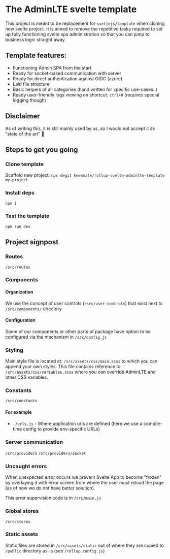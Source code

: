 # The AdminLTE svelte template
This project is meant to be replacement for `sveltejs/template` when cloning new svelte project.
It is aimed to remove the repetitive tasks required to set up fully functioning svelte spa administration
so that you can jump to business logic straight away.

## Template features:
- Functioning Admin SPA from the start
- Ready for socket-based communication with server
- Ready for direct authentication against OIDC (azure)
- Laid file structure
- Basic helpers of all categories (hand written for specific use-cases..)
- Ready user-friendly logs viewing on shortcut: `ctrl+0` (requires special logging though)

## Disclaimer
As of writing this, it is still mainly used by us, so I would not accept it as "state of the art" 🙂

## Steps to get you going

### Clone template
Scaffold new project: `npx degit keenmate/rollup-svelte-adminlte-template my-project`

### Install deps
`npm i`

### Test the template
`npm run dev`

## Project signpost

### Routes
`/src/routes`

### Components 

#### Organization
We use the concept of user controls (`/src/user-controls`) that exist next to `/src/components/` directory

#### Configuration
Some of our components or other parts of package have option to be configured via the mechanism in `/src/config.js`

### Styling
Main style file is located at: `/src/assets/css/main.scss` to which you can append your own styles.
This file contains reference to `/src/assets/css/variables.scss` where you can override AdminLTE and other CSS variables.


### Constants
`/src/constants`

#### For example
- `./urls.js` - Where application urls are defined (here we use a compile-time config to provide env-specific URLs)

### Server communication
`/src/providers`
`/src/providers/socket`

### Uncaught errors
When unexpected error occurs we prevent Svelte App to become "frozen" by overlaying it with error screen from where the user must reload the page (as of now we do not have better solution).

This error supervision code is in `/src/main.js`

### Global stores
`/src/stores`

### Static assets
Static files are stored in `/src/assets/static` out of where they are copied to `/public` directory as-is (see `/rollup.config.js`)
